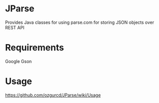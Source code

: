 JParse
======
Provides Java classes for using parse.com for storing JSON objects over REST API

Requirements
======
Google Gson

Usage
======
https://github.com/ozgurcd/JParse/wiki/Usage